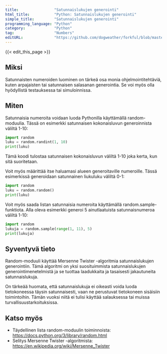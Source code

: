 ```yaml
---
title:                "Satunnaislukujen generointi"
html_title:           "Python: Satunnaislukujen generointi"
simple_title:         "Satunnaislukujen generointi"
programming_language: "Python"
category:             "Python"
tag:                  "Numbers"
editURL:              "https://github.com/dogweather/forkful/blob/master/content/fi/python/generating-random-numbers.md"
---
```


{{< edit_this_page >}}

## Miksi

Satunnaisten numeroiden luominen on tärkeä osa monia ohjelmointitehtäviä, kuten arpajaisten tai satunnaisen salasanan generointia. Se voi myös olla hyödyllistä testauksessa tai simuloinnissa.

## Miten

Satunnaisia numeroita voidaan luoda Pythonilla käyttämällä random-moduulia. Tässä on esimerkki satunnaisen kokonaisluvun generoinnista väliltä 1-10:

```Python
import random
luku = random.randint(1, 10)
print(luku)
```

Tämä koodi tulostaa satunnaisen kokonaisluvun väliltä 1-10 joka kerta, kun sitä suoritetaan.

Voit myös määrittää itse haluamasi alueen generoitaville numeroille. Tässä esimerkissä generoidaan satunnainen liukuluku väliltä 0-1:

```Python
import random
luku = random.random()
print(luku)
```

Voit myös saada listan satunnaisia numeroita käyttämällä random.sample-funktiota. Alla oleva esimerkki generoi 5 ainutlaatuista satunnaisnumeroa väliltä 1-10:

```Python
import random
lukuja = random.sample(range(1, 11), 5)
print(lukuja)
```

## Syventyvä tieto

Random-moduuli käyttää Mersenne Twister -algoritmia satunnaislukujen generointiin. Tämä algoritmi on yksi suosituimmista satunnaislukujen generointimenetelmistä ja se tuottaa laadukkaita ja tasaisesti jakautuneita satunnaislukuja.

On tärkeää huomata, että satunnaislukuja ei oikeasti voida luoda tietokoneessa täysin satunnaisesti, vaan ne perustuvat tietokoneen sisäisiin toimintoihin. Tämän vuoksi niitä ei tulisi käyttää salauksessa tai muissa turvallisuustarkoituksissa.

## Katso myös

- Täydellinen lista random-moduulin toiminnoista: https://docs.python.org/3/library/random.html
- Selitys Mersenne Twister -algoritmista: https://en.wikipedia.org/wiki/Mersenne_Twister